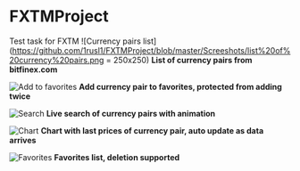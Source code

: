 # FXTMProject
Test task for FXTM
![Currency pairs list](https://github.com/1rusl1/FXTMProject/blob/master/Screeshots/list%20of%20currency%20pairs.png = 250x250)
**List of currency pairs from bitfinex.com**

![Add to favorites](https://github.com/1rusl1/FXTMProject/blob/master/Screeshots/add%20to%20favorites.png)
**Add currency pair to favorites, protected from adding twice**

![Search](https://github.com/1rusl1/FXTMProject/blob/master/Screeshots/search.png)
**Live search of currency pairs with animation**

![Chart](https://github.com/1rusl1/FXTMProject/blob/master/Screeshots/chart.png)
**Chart with last prices of currency pair, auto update as data arrives**

![Favorites](https://github.com/1rusl1/FXTMProject/blob/master/Screeshots/add%20to%20favorites.png)
**Favorites list, deletion supported**


